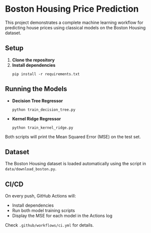# Boston Housing Price Prediction

This project demonstrates a complete machine learning workflow for predicting house prices using classical models on the Boston Housing dataset.

## Setup

1. **Clone the repository**
2. **Install dependencies**
   ```
   pip install -r requirements.txt
   ```

## Running the Models

- **Decision Tree Regressor**
  ```
  python train_decision_tree.py
  ```

- **Kernel Ridge Regressor**
  ```
  python train_kernel_ridge.py
  ```

Both scripts will print the Mean Squared Error (MSE) on the test set.

## Dataset

The Boston Housing dataset is loaded automatically using the script in `data/download_boston.py`.

## CI/CD

On every push, GitHub Actions will:
- Install dependencies
- Run both model training scripts
- Display the MSE for each model in the Actions log

Check `.github/workflows/ci.yml` for details.